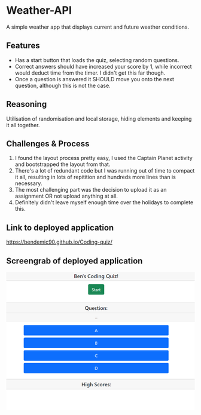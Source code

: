 # Weather-API
A simple weather app that displays current and future weather conditions.

## Features
* Has a start button that loads the quiz, selecting random questions.
* Correct answers should have increased your score by 1, while incorrect would deduct time from the timer. I didn't get this far though.
* Once a question is answered it SHOULD move you onto the next question, although this is not the case.


## Reasoning
Utilisation of randomisation and local storage, hiding elements and keeping it all together.

## Challenges & Process
1. I found the layout process pretty easy, I used the Captain Planet activity and bootstrapped the layout from that.
2. There's a lot of redundant code but I was running out of time to compact it all, resulting in lots of repitition and hundreds more lines than is necessary.
3. The most challenging part was the decision to upload it as an assignment OR not upload anything at all.
4. Definitely didn't leave myself enough time over the holidays to complete this.

## Link to deployed application
https://bendemic90.github.io/Coding-quiz/

## Screengrab of deployed application
![index.html](https://github.com/bendemic90/Coding-quiz/blob/main/assets/grab.png)
